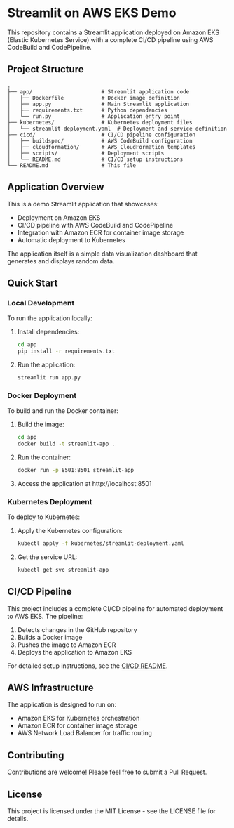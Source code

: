 # Streamlit on AWS EKS Demo

This repository contains a Streamlit application deployed on Amazon EKS (Elastic Kubernetes Service) with a complete CI/CD pipeline using AWS CodeBuild and CodePipeline.

## Project Structure

```
.
├── app/                      # Streamlit application code
│   ├── Dockerfile            # Docker image definition
│   ├── app.py                # Main Streamlit application
│   ├── requirements.txt      # Python dependencies
│   └── run.py                # Application entry point
├── kubernetes/               # Kubernetes deployment files
│   └── streamlit-deployment.yaml  # Deployment and service definition
├── cicd/                     # CI/CD pipeline configuration
│   ├── buildspec/            # AWS CodeBuild configuration
│   ├── cloudformation/       # AWS CloudFormation templates
│   ├── scripts/              # Deployment scripts
│   └── README.md             # CI/CD setup instructions
└── README.md                 # This file
```

## Application Overview

This is a demo Streamlit application that showcases:

- Deployment on Amazon EKS
- CI/CD pipeline with AWS CodeBuild and CodePipeline
- Integration with Amazon ECR for container image storage
- Automatic deployment to Kubernetes

The application itself is a simple data visualization dashboard that generates and displays random data.

## Quick Start

### Local Development

To run the application locally:

1. Install dependencies:
   ```bash
   cd app
   pip install -r requirements.txt
   ```

2. Run the application:
   ```bash
   streamlit run app.py
   ```

### Docker Deployment

To build and run the Docker container:

1. Build the image:
   ```bash
   cd app
   docker build -t streamlit-app .
   ```

2. Run the container:
   ```bash
   docker run -p 8501:8501 streamlit-app
   ```

3. Access the application at http://localhost:8501

### Kubernetes Deployment

To deploy to Kubernetes:

1. Apply the Kubernetes configuration:
   ```bash
   kubectl apply -f kubernetes/streamlit-deployment.yaml
   ```

2. Get the service URL:
   ```bash
   kubectl get svc streamlit-app
   ```

## CI/CD Pipeline

This project includes a complete CI/CD pipeline for automated deployment to AWS EKS. The pipeline:

1. Detects changes in the GitHub repository
2. Builds a Docker image
3. Pushes the image to Amazon ECR
4. Deploys the application to Amazon EKS

For detailed setup instructions, see the [CI/CD README](cicd/README.md).

## AWS Infrastructure

The application is designed to run on:

- Amazon EKS for Kubernetes orchestration
- Amazon ECR for container image storage
- AWS Network Load Balancer for traffic routing

## Contributing

Contributions are welcome! Please feel free to submit a Pull Request.

## License

This project is licensed under the MIT License - see the LICENSE file for details. 